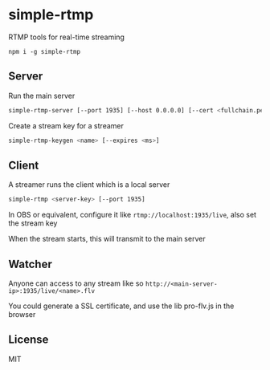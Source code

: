 # simple-rtmp

RTMP tools for real-time streaming

```
npm i -g simple-rtmp
```

## Server

Run the main server

```sh
simple-rtmp-server [--port 1935] [--host 0.0.0.0] [--cert <fullchain.pem>] [--key <privkey.pem>]
```

Create a stream key for a streamer

```sh
simple-rtmp-keygen <name> [--expires <ms>]
```

## Client

A streamer runs the client which is a local server

```sh
simple-rtmp <server-key> [--port 1935]
```

In OBS or equivalent, configure it like `rtmp://localhost:1935/live`, also set the stream key

When the stream starts, this will transmit to the main server

## Watcher

Anyone can access to any stream like so `http://<main-server-ip>:1935/live/<name>.flv`

You could generate a SSL certificate, and use the lib pro-flv.js in the browser

## License

MIT
